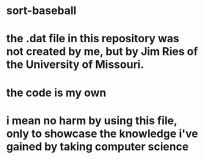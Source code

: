 # sort-baseball
# the .dat file in this repository was not created by me, but by Jim Ries of the University of Missouri.
# the code is my own
# i mean no harm by using this file, only to showcase the knowledge i've gained by taking computer science 
